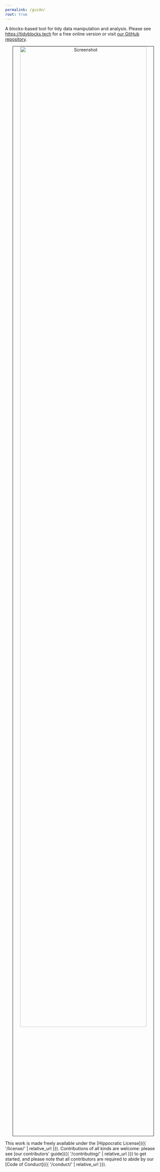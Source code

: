 ```yaml
---
permalink: /guide/
root: true
---
```


A blocks-based tool for tidy data manipulation and analysis.
Please see <https://tidyblocks.tech> for a free online version
or visit [our GitHub repository]({{site.repo}}).

<div align="center">
  <img width="90%" border="1" src="{{ '/static/screenshot.png' | relative_url }}" alt="Screenshot" />
</div>

This work is made freely available under the [Hippocratic License]({{ '/license/' | relative_url }}).
Contributions of all kinds are welcome:
please see [our contributors' guide]({{ '/contributing/' | relative_url }}) to get started,
and please note that all contributors are required to abide by our [Code of Conduct]({{ '/conduct/' | relative_url }}).
